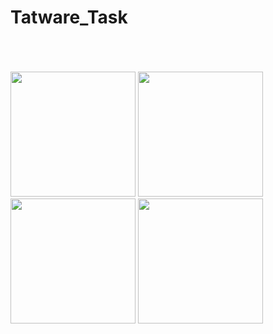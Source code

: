 # Tatware_Task


<br />
<br />
<br />

<div>
    <img src= "https://firebasestorage.googleapis.com/v0/b/ebuy-1494c.appspot.com/o/Screenshot_20220831_212618_com.example.weather.jpg?alt=media&token=626ded01-f094-4566-b860-87e5676339ea" width="200">
    <img src= "https://firebasestorage.googleapis.com/v0/b/ebuy-1494c.appspot.com/o/Screenshot_20220831_212639_com.example.weather.jpg?alt=media&token=175c9417-7c2f-43db-8f74-183dd23b96b8" width="200">
    <img src= "https://firebasestorage.googleapis.com/v0/b/ebuy-1494c.appspot.com/o/Screenshot_20220831_212655_com.example.weather.jpg?alt=media&token=47e4c99b-bef4-45d6-905d-e8faec18a812" width="200">
    <img src= "https://firebasestorage.googleapis.com/v0/b/ebuy-1494c.appspot.com/o/Screenshot_20220831_212704_com.example.weather.jpg?alt=media&token=88d914b1-5b3f-4392-ae48-c83fd596a71c" width="200">
</div>


